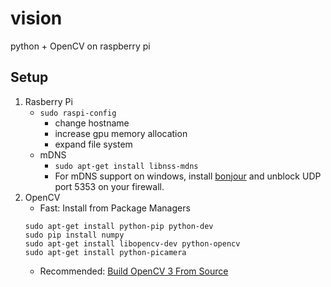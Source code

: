 # vision
python + OpenCV on raspberry pi
## Setup
1. Rasberry Pi
    * `sudo raspi-config`
        * change hostname
        * increase gpu memory allocation
        * expand file system
    * mDNS
        * `sudo apt-get install libnss-mdns`
        * For mDNS support on windows, install [bonjour](https://support.apple.com/kb/DL999?locale=en_US) and unblock UDP port 5353 on your firewall.
2. OpenCV
    * Fast: Install from Package Managers
    ```
    sudo apt-get install python-pip python-dev
    sudo pip install numpy
    sudo apt-get install libopencv-dev python-opencv
    sudo apt-get install python-picamera
    ```
    * Recommended: [Build OpenCV 3 From Source](http://www.pyimagesearch.com/2016/04/18/install-guide-raspberry-pi-3-raspbian-jessie-opencv-3)
